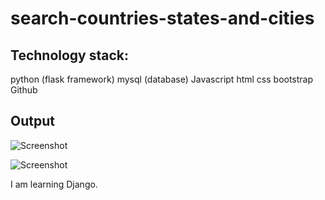 # search-countries-states-and-cities


Technology stack:
---------------------------------------------
python (flask framework)
mysql (database)
Javascript
html
css
bootstrap
Github


Output
--------------------------------------------------
![Screenshot](output1.PNG)

![Screenshot](output2.PNG)



I am  learning Django.
